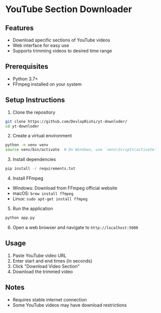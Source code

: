 # YouTube Section Downloader

## Features
- Download specific sections of YouTube videos
- Web interface for easy use
- Supports trimming videos to desired time range

## Prerequisites
- Python 3.7+
- FFmpeg installed on your system

## Setup Instructions

1. Clone the repository
```bash
git clone https://github.com/DevlopRishi/yt-downloder/
cd yt-downloder
```

2. Create a virtual environment
```bash
python -m venv venv
source venv/bin/activate  # On Windows, use `venv\Scripts\activate`
```

3. Install dependencies
```bash
pip install -r requirements.txt
```

4. Install FFmpeg
- Windows: Download from FFmpeg official website
- macOS: `brew install ffmpeg`
- Linux: `sudo apt-get install ffmpeg`

5. Run the application
```bash
python app.py
```

6. Open a web browser and navigate to `http://localhost:5000`

## Usage
1. Paste YouTube video URL
2. Enter start and end times (in seconds)
3. Click "Download Video Section"
4. Download the trimmed video

## Notes
- Requires stable internet connection
- Some YouTube videos may have download restrictions
